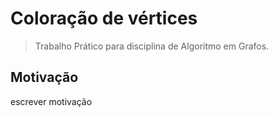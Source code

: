 # Coloração de vértices
>Trabalho Prático para disciplina de Algoritmo em Grafos.

## Motivação
escrever motivação


